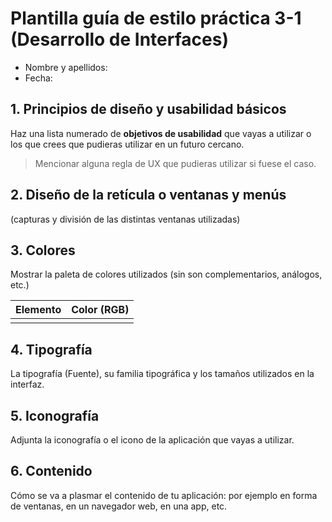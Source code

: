 # Plantilla guía de estilo práctica 3-1 (Desarrollo de Interfaces)

- Nombre y apellidos:
- Fecha:

## 1. Principios de diseño y usabilidad básicos 

Haz una lista numerado de **objetivos de usabilidad** que vayas a utilizar o los que crees que pudieras utilizar en un futuro cercano.
> Mencionar alguna regla de UX que pudieras utilizar si fuese el caso.

## 2. Diseño de la retícula o ventanas y menús 

(capturas y división de las distintas ventanas utilizadas)

## 3. Colores 

Mostrar la paleta de colores utilizados (sin son complementarios, análogos, etc.)

| Elemento  | Color (RGB) |
|-----------|-------------|
|           |             |

## 4.	Tipografía 

La tipografía (Fuente), su familia tipográfica y los tamaños utilizados en la interfaz.

## 5. Iconografía 

Adjunta la iconografía o el icono de la aplicación que vayas a utilizar.

## 6. Contenido

Cómo se va a plasmar el contenido de tu aplicación: por ejemplo en forma de ventanas, en un navegador web, en una app, etc.
